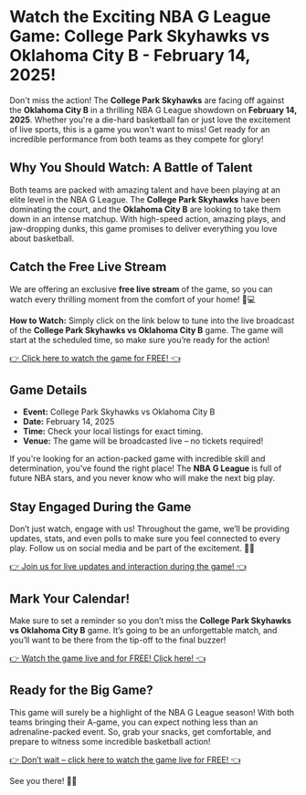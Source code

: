 # Watch the Exciting NBA G League Game: College Park Skyhawks vs Oklahoma City B - February 14, 2025!

Don't miss the action! The **College Park Skyhawks** are facing off against the **Oklahoma City B** in a thrilling NBA G League showdown on **February 14, 2025**. Whether you're a die-hard basketball fan or just love the excitement of live sports, this is a game you won't want to miss! Get ready for an incredible performance from both teams as they compete for glory!

## Why You Should Watch: A Battle of Talent

Both teams are packed with amazing talent and have been playing at an elite level in the NBA G League. The **College Park Skyhawks** have been dominating the court, and the **Oklahoma City B** are looking to take them down in an intense matchup. With high-speed action, amazing plays, and jaw-dropping dunks, this game promises to deliver everything you love about basketball.

## Catch the Free Live Stream

We are offering an exclusive **free live stream** of the game, so you can watch every thrilling moment from the comfort of your home! 🏀💻

**How to Watch:** Simply click on the link below to tune into the live broadcast of the **College Park Skyhawks vs Oklahoma City B** game. The game will start at the scheduled time, so make sure you’re ready for the action!

[👉 Click here to watch the game for FREE! 👈](https://tinyurl.com/livestreamfreeo?st=College+Park+Skyhawks+vs+Oklahoma+City+B&si=ghc)

## Game Details

- **Event:** College Park Skyhawks vs Oklahoma City B
- **Date:** February 14, 2025
- **Time:** Check your local listings for exact timing.
- **Venue:** The game will be broadcasted live – no tickets required!

If you're looking for an action-packed game with incredible skill and determination, you’ve found the right place! The **NBA G League** is full of future NBA stars, and you never know who will make the next big play.

## Stay Engaged During the Game

Don’t just watch, engage with us! Throughout the game, we’ll be providing updates, stats, and even polls to make sure you feel connected to every play. Follow us on social media and be part of the excitement. 🏀🔥

[👉 Join us for live updates and interaction during the game! 👈](https://tinyurl.com/livestreamfreeo?st=College+Park+Skyhawks+vs+Oklahoma+City+B&si=ghc)

## Mark Your Calendar!

Make sure to set a reminder so you don’t miss the **College Park Skyhawks vs Oklahoma City B** game. It’s going to be an unforgettable match, and you’ll want to be there from the tip-off to the final buzzer!

[👉 Watch the game live and for FREE! Click here! 👈](https://tinyurl.com/livestreamfreeo?st=College+Park+Skyhawks+vs+Oklahoma+City+B&si=ghc)

## Ready for the Big Game?

This game will surely be a highlight of the NBA G League season! With both teams bringing their A-game, you can expect nothing less than an adrenaline-packed event. So, grab your snacks, get comfortable, and prepare to witness some incredible basketball action!

[👉 Don’t wait – click here to watch the game live for FREE! 👈](https://tinyurl.com/livestreamfreeo?st=College+Park+Skyhawks+vs+Oklahoma+City+B&si=ghc)

See you there! 🏀🎉
